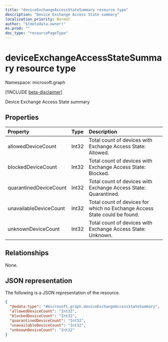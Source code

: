 ```yaml
---
title: "deviceExchangeAccessStateSummary resource type"
description: "Device Exchange Access State summary"
localization_priority: Normal
author: "$(metadata.owner)"
ms.prod: ""
doc_type: "resourcePageType"
---
```


# deviceExchangeAccessStateSummary resource type

Namespace: microsoft.graph

[!INCLUDE [beta-disclaimer](../../includes/beta-disclaimer.md)]

Device Exchange Access State summary

## Properties

| Property               | Type  | Description                                                               |
| :--------------------- | :---- | :------------------------------------------------------------------------ |
| allowedDeviceCount     | Int32 | Total count of devices with Exchange Access State: Allowed.               |
| blockedDeviceCount     | Int32 | Total count of devices with Exchange Access State: Blocked.               |
| quarantinedDeviceCount | Int32 | Total count of devices with Exchange Access State: Quarantined.           |
| unavailableDeviceCount | Int32 | Total count of devices for which no Exchange Access State could be found. |
| unknownDeviceCount     | Int32 | Total count of devices with Exchange Access State: Unknown.               |

## Relationships

None.

## JSON representation

The following is a JSON representation of the resource.

<!-- {
  "blockType": "resource",
  "@odata.type": "microsoft.graph.deviceExchangeAccessStateSummary",
}
-->

```json
{
  "@odata.type": "#microsoft.graph.deviceExchangeAccessStateSummary",
  "allowedDeviceCount": "Int32",
  "blockedDeviceCount": "Int32",
  "quarantinedDeviceCount": "Int32",
  "unavailableDeviceCount": "Int32",
  "unknownDeviceCount": "Int32"
}
```